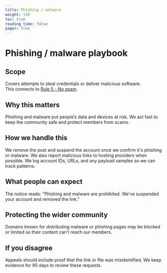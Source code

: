 ```yaml
---
title: Phishing / malware
weight: 130
toc: true
reading_time: false
pager: true
---
```


# Phishing / malware playbook

## Scope
Covers attempts to steal credentials or deliver malicious software.  
This connects to [Rule 5 - No spam](/docs/policies/rules/05_no-spam/).

## Why this matters
Phishing and malware put people’s data and devices at risk. We act fast to keep the community safe and protect members from scams.

## How we handle this
We remove the post and suspend the account once we confirm it's phishing or malware. We also report malicious links to hosting providers when possible. We log account IDs, URLs, and any payload samples so we can track patterns.

## What people can expect
The notice reads: "Phishing and malware are prohibited. We've suspended your account and removed the link."

## Protecting the wider community
Domains known for distributing malware or phishing pages may be blocked or limited so their content can't reach our members.

## If you disagree
Appeals should include proof that the link or file was misidentified. We keep evidence for 90 days to review these requests.
